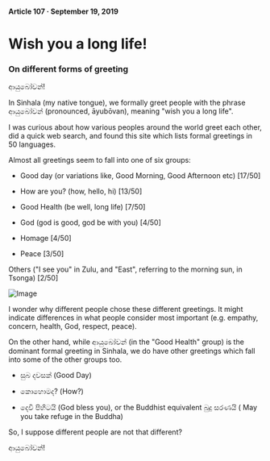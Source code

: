 #### Article 107 · September 19, 2019

# Wish you a long life!

### On different forms of greeting

ආයුබෝවන්!

In Sinhala (my native tongue), we formally greet people with the phrase ආයුබෝවන් (pronounced, āyubōvan), meaning "wish you a long life".

I was curious about how various peoples around the world greet each other, did a quick web search, and found this site which lists formal greetings in 50 languages.

Almost all greetings seem to fall into one of six groups:

* Good day (or variations like, Good Morning, Good Afternoon etc) [17/50]

* How are you? (how, hello, hi) [13/50]

* Good Health (be well, long life) [7/50]

* God (god is good, god be with you) [4/50]

* Homage [4/50]

* Peace [3/50]

Others ("I see you" in Zulu, and "East", referring to the morning sun, in Tsonga) [2/50]

![Image](https://cdn-images-1.medium.com/max/800/1*IX-6Rb5l8w_6QSenxp9I5A.png)

I wonder why different people chose these different greetings. It might indicate differences in what people consider most important (e.g. empathy, concern, health, God, respect, peace).

On the other hand, while ආයුබෝවන් (in the "Good Health" group) is the dominant formal greeting in Sinhala, we do have other greetings which fall into some of the other groups too.

* සුබ දවසක් (Good Day)

* කොහොමද? (How?)

* දෙවි පිහිටයි (God bless you), or the Buddhist equivalent බුදු සරණයි ( May you take refuge in the Buddha)

So, I suppose different people are not that different?

ආයුබෝවන්!